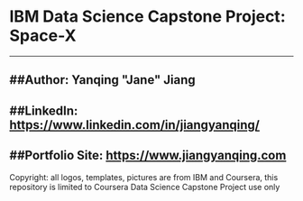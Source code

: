 # IBM Data Science Capstone Project: Space-X
---
##**Author**: Yanqing "Jane" Jiang
---
##**LinkedIn**: https://www.linkedin.com/in/jiangyanqing/
---
##**Portfolio Site**: https://www.jiangyanqing.com
---
Copyright: all logos, templates, pictures are from IBM and Coursera, this repository is limited to Coursera Data Science Capstone Project use only
